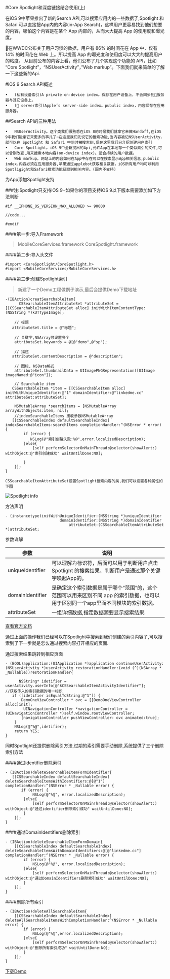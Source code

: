 #Core Spotlight和深度链接结合使用(上)



在iOS 9中苹果推出了新的Search API,可以搜索应用内的一些数据了,Spotlight 和 Safari 可以直接搜App内的内容(in-App Search)，这样用户更容易找到他们想要的内容，哪怕这个内容是在某个 App 内部的，从而大大提高 App 的使用度和曝光度。

 在WWDC公布关于用户习惯的数据，用户有 86% 的时间花在 App 中，仅有 14% 的时间花在 Web 上。所以提高 App 的曝光度和使用度可以大大的提高用户的粘度。
从目前公布的内容上看，他们公布了几个实现这个功能的 API，比如 “Core Spotlight”，“NSUserActivity”，”Web markup”。下面我们就来简单的了解一下这些新的Api.

#iOS 9 Search API概述

	•	(私有设备索引)A private on-device index。保存在用户设备上，不会同步到服务器与其它设备上。 
	•	( server索引)Apple’s server-side index。pubulic index，内容保存在应用服务器。 

##Search API的三种用法

	•	NSUserActivity。这个类我们很熟悉在iOS 8的时候我们就拿它来做Handoff,在iOS 9中我们能拿它来更多的事儿了~在这里我们先说它的搜索功能,当内容被记NSUserActivity，就可以在 Spotlight 和 Safari 中同时被搜索到,现在这里我们只介绍创建用户索引 
	•	Core Spotlight。iOS 9中全新提出的Api,允许App在本地存一个类似索引的文件,可以曾删改查,用来搜索本地内容(on-device index)。适合持续的用户数据。 
	•	Web markup。网站上的内容如何在App中存在可以在搜索显示App相关信息,pubulic index.内容必须在应用服务器,苹果通过applebot获取相关数据，iOS所有用户均可以利用Spotligight和Safari搜索功能获取到相关内容。(国内不支持) 

为App添加Spotlight支持

###注:Spotlight只支持iOS 9+如果你的项目支持iOS 9以下版本需要添加如下方法判断
```objc
#if __IPHONE_OS_VERSION_MAX_ALLOWED >= 90000

//code...

#endif
```


####第一步:导入Framework

>MobileCoreServices.framework
>CoreSpotlight.framework

####第二步:导入头文件

```objc
#import <CoreSpotlight/CoreSpotlight.h>
#import <MobileCoreServices/MobileCoreServices.h>
```

####第三步:创建Spotlight索引

>新建了一个Demo工程做例子演示,最后会提供Demo下载地址

```objc
-(IBAction)creatSearchableItem{
      CSSearchableItemAttributeSet *attributeSet = [[CSSearchableItemAttributeSet alloc] initWithItemContentType:(NSString *)kUTTypeImage];

    // 标题
   attributeSet.title = @"标题";

    // 关键字,NSArray可设置多个
    attributeSet.keywords = @[@"demo",@"sp"];

    // 描述
   attributeSet.contentDescription = @"description";

    // 图标, NSData格式
    attributeSet.thumbnailData = UIImagePNGRepresentation([UIImage imageNamed:@"icon"]);

    // Searchable item
   CSSearchableItem *item = [[CSSearchableItem alloc] initWithUniqueIdentifier:@"1" domainIdentifier:@"linkedme.cc" attributeSet:attributeSet];

    NSMutableArray *searchItems = [NSMutableArray arrayWithObjects:item, nil];
    //indexSearchableItems 接收参数NSMutableArray
   [[CSSearchableIndex defaultSearchableIndex] indexSearchableItems:searchItems completionHandler:^(NSError * error) {
        if (error) {
           NSLog(@"索引创建失败:%@",error.localizedDescription);
        }else{
            [self performSelectorOnMainThread:@selector(showAlert:) withObject:@"索引创建成功" waitUntilDone:NO];

        }
    }];
}

```

```
CSSearchableItemAttributeSet设置Spotlight搜索内容的类,我们可以设置各种属性如下图
```
![Spotlight info](http://7xq8b0.com1.z0.glb.clouddn.com/spotLight_info.png)

方法声明

```objc
- (instancetype)initWithUniqueIdentifier:(NSString *)uniqueIdentifier 
                        domainIdentifier:(NSString *)domainIdentifier 
                            attributeSet:(CSSearchableItemAttributeSet *)attributeSet;

```

参数详解

参数 | 说明
------------ | -------------
uniqueIdentifier | 可以理解为标识符，后面可以用于判断用户点击 Spotlight 的搜索结果，判断用户是通过那个关键字唤起App的。
domainIdentifier| 是确定这个索引数据是属于哪个“范围”的，这个范围可以用来区别不同 app 的索引数据，也可以用于区别同一个app里面不同模块的索引数据。
attributeSet|一组详细数据,指定数据源要显示搜索结果.

[查看官方文档](https://developer.apple.com/reference/corespotlight/cssearchableitem/1621647-initwithuniqueidentifier)

通过上面的操作我们已经可以在Spotlight中搜索到我们创建的索引内容了,可以搜索到了下一步就是怎么通过搜索内容打开相应的页面.

通过搜索结果跳转到相应页面

```objc
- (BOOL)application:(UIApplication *)application continueUserActivity:(NSUserActivity *)userActivity restorationHandler:(void (^)(NSArray * _Nullable))restorationHandler{

      NSString* idetifier = userActivity.userInfo[@"kCSSearchableItemActivityIdentifier"];        //获取传入的索引数据的唯一标识
   if ([idetifier isEqualToString:@"1"]) {
       DemoOneViewController * ovc = [[DemoOneViewController alloc]init];
        UINavigationController *navigationController = (UINavigationController *)self.window.rootViewController;
       [navigationController pushViewController: ovc animated:true];
    }
    NSLog(@"%@",idetifier);
    return YES;
}
```

同时Spotlight还提供删除索引方法,过期的索引需要手动删除,系统提供了三个删除索引方法


####通过identifier删除索引
```objc
- (IBAction)deleteSearchableItemFormIdentifier{
   [[CSSearchableIndex defaultSearchableIndex] deleteSearchableItemsWithIdentifiers:@[@"1"] completionHandler:^(NSError * _Nullable error) {
       if (error) {
            NSLog(@"%@", error.localizedDescription);
        }else{
            [self performSelectorOnMainThread:@selector(showAlert:) withObject:@"通过identifier删除索引成功" waitUntilDone:NO];
        }
    }];
}
```

####通过DomainIdentifiers删除索引
```objc
- (IBAction)deleteSearchableItemFormDomain{
    [[CSSearchableIndex defaultSearchableIndex] deleteSearchableItemsWithDomainIdentifiers:@[@"linkedme.cc"] completionHandler:^(NSError * _Nullable error) {
        if (error) {
            NSLog(@"%@", error.localizedDescription);
        }else{
            [self performSelectorOnMainThread:@selector(showAlert:) withObject:@"通过DomainIdentifiers删除索引成功" waitUntilDone:NO];
        }
    }];
}
```
####删除所有索引

```objc
- (IBAction)deleteAllSearchableItem{
    [[CSSearchableIndex defaultSearchableIndex] deleteAllSearchableItemsWithCompletionHandler:^(NSError * _Nullable error) {
        if (error) {
            NSLog(@"%@",error.localizedDescription);
        }else{
            [self performSelectorOnMainThread:@selector(showAlert:) withObject:@"删除所有索引成功" waitUntilDone:NO];
        }
    }];
}
```

[下载Demo](https://github.com/bindx/Spotlight-Demo)

